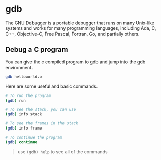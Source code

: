# gdb

The GNU Debugger is a portable debugger that runs on many Unix-like systems and works for many programming languages, including Ada, C, C++, Objective-C, Free Pascal, Fortran, Go, and partially others.

## Debug a C program

You can give the c compiled program to gdb and jump into the gdb environment. 

```bash
gdb helloworld.o
```

Here are some useful and basic commands.

```bash
# To run the program
(gdb) run

# To see the stack, you can use
(gdb) info stack

# To see the frames in the stack
(gdb) info frame

# To continue the program
(gdb) continue
```

>  use `(gdb) help` to see all of the commands
